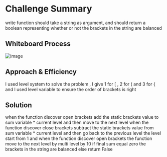 # Challenge Summary
 write function should take a string as argument, and should return a boolean representing whether or not the brackets in the string are balanced

## Whiteboard Process
![image](../white-bord/13.jpg?raw=true)

## Approach & Efficiency
I used level system to solve the problem , I give 1 for [ , 2 for ( and 3 for {
and I used level variable to ensure the order of brackets is right


## Solution
when the function discover open brackets add the static brackets value to sum variable * current level and then move to the next level
when the function discover close brackets subtract the static brackets value from sum variable * current level and then go back to the previous level
the level start from 1 and when the function discover open brackets the function move to the next level by multi level by 10
if final sum equal zero the brackets in the string are balanced else return False



